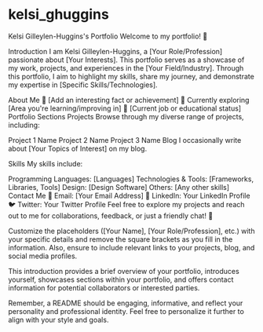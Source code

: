 # kelsi_ghuggins

Kelsi Gilleylen-Huggins's Portfolio
Welcome to my portfolio! 👋

Introduction
I am Kelsi Gilleylen-Huggins, a [Your Role/Profession] passionate about [Your Interests]. This portfolio serves as a showcase of my work, projects, and experiences in the [Your Field/Industry]. Through this portfolio, I aim to highlight my skills, share my journey, and demonstrate my expertise in [Specific Skills/Technologies].

About Me
🌟 [Add an interesting fact or achievement]
🌱 Currently exploring [Area you're learning/improving in]
💼 [Current job or educational status]
Portfolio Sections
Projects
Browse through my diverse range of projects, including:

Project 1 Name
Project 2 Name
Project 3 Name
Blog
I occasionally write about [Your Topics of Interest] on my blog.

Skills
My skills include:

Programming Languages: [Languages]
Technologies & Tools: [Frameworks, Libraries, Tools]
Design: [Design Software]
Others: [Any other skills]
Contact Me
📧 Email: [Your Email Address]
🔗 LinkedIn: Your LinkedIn Profile
🐦 Twitter: Your Twitter Profile
Feel free to explore my projects and reach out to me for collaborations, feedback, or just a friendly chat! 🚀

Customize the placeholders ([Your Name], [Your Role/Profession], etc.) with your specific details and remove the square brackets as you fill in the information. Also, ensure to include relevant links to your projects, blog, and social media profiles.

This introduction provides a brief overview of your portfolio, introduces yourself, showcases sections within your portfolio, and offers contact information for potential collaborators or interested parties.

Remember, a README should be engaging, informative, and reflect your personality and professional identity. Feel free to personalize it further to align with your style and goals.
